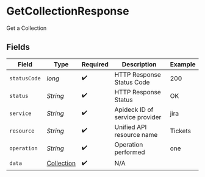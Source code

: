 # GetCollectionResponse

Get a Collection


## Fields

| Field                                               | Type                                                | Required                                            | Description                                         | Example                                             |
| --------------------------------------------------- | --------------------------------------------------- | --------------------------------------------------- | --------------------------------------------------- | --------------------------------------------------- |
| `statusCode`                                        | *long*                                              | :heavy_check_mark:                                  | HTTP Response Status Code                           | 200                                                 |
| `status`                                            | *String*                                            | :heavy_check_mark:                                  | HTTP Response Status                                | OK                                                  |
| `service`                                           | *String*                                            | :heavy_check_mark:                                  | Apideck ID of service provider                      | jira                                                |
| `resource`                                          | *String*                                            | :heavy_check_mark:                                  | Unified API resource name                           | Tickets                                             |
| `operation`                                         | *String*                                            | :heavy_check_mark:                                  | Operation performed                                 | one                                                 |
| `data`                                              | [Collection](../../models/components/Collection.md) | :heavy_check_mark:                                  | N/A                                                 |                                                     |